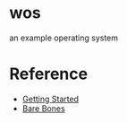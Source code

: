 # wos
an example operating system

# Reference
* [Getting Started](https://wiki.osdev.org/Getting_Started)
* [Bare Bones](https://wiki.osdev.org/Getting_Started#Organize_your_plans)

